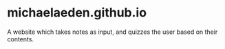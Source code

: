 # michaelaeden.github.io
A website which takes notes as input, and quizzes the user based on their contents.
